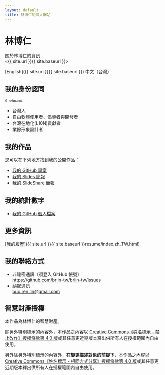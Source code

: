 ```yaml
---
layout: default
title: 林博仁的個人網站
---
```

# 林博仁

關於林博仁的資訊  
<{{ site.url }}{{ site.baseurl }}>

[English]({{ site.url }}{{ site.baseurl }}) 中文（台灣）

## 我的身份認同

`$ whoami`

* 台灣人
* [自由軟體](https://zh.wikipedia.org/wiki/自由軟體)使用者、倡導者與開發者
* 台灣在地化(L10N)貢獻者
* 業餘形象設計者

## 我的作品

您可以在下列地方找到我的公開作品：

* [我的 GitHub 專案](https://github.com/brlin-tw?tab=repositories&type=source)
* [我的 Slides 簡報](https://slides.com/lin-buo-ren)
* [我的 SlideShare 簡報](https://www.slideshare.net/BuoRenLin)

## 我的統計數字

* [我的 GitHub 個人檔案](https://github.com/brlin-tw)

## 更多資訊

[我的履歷]({{ site.url }}{{ site.baseurl }}resume/index.zh_TW.html)

## 我的聯絡方式

* 非祕密通訊（須登入 GitHub 帳號）  
  <https://github.com/brlin-tw/brlin-tw/issues>
* 祕密通訊  
  <buo.ren.lin@gmail.com>

## 智慧財產授權

本作品為林博仁的智慧財產。

除另外特別標示的內容外，本作品之內容以 [Creative Commons《姓名標示 - 禁止改作》授權條款第 4.0 版](http://creativecommons.org/licenses/by-nd/4.0/)或其任意更近期版本釋出供所有人在授權範圍內自由使用。

另外除另外特別標示的內容外，**在變更描述對象的前提下**，本作品之內容以 [Creative Commons《姓名標示 - 相同方式分享》授權條款第 4.0 版](http://creativecommons.org/licenses/by-sa/4.0/)或其任意更近期版本釋出供所有人在授權範圍內自由使用。
